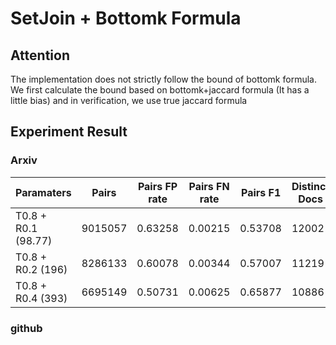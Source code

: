 # SetJoin + Bottomk Formula

## Attention

The implementation does not strictly follow the bound of bottomk formula. We first calculate the bound based on bottomk+jaccard formula (It has a little bias) and in verification, we use true jaccard formula

## Experiment Result

### Arxiv

| Paramaters| Pairs | Pairs FP rate| Pairs FN rate| Pairs F1| Distinct Docs | Docs FP rate| Docs FN rate|
|----------|----------|----------|----------|----------|----------|----------|----------|
| T0.8 + R0.1 (98.77)     | 9015057 | 0.63258 | 0.00215|0.53708|12002|0.15706|0.05404|
| T0.8 + R0.2 (196)    | 8286133 | 0.60078 | 0.00344|0.57007|11219|0.08771|0.04301|
| T0.8 + R0.4 (393)     | 6695149 | 0.50731 | 0.00625|0.65877|10886|0.04915|0.03216|

### github